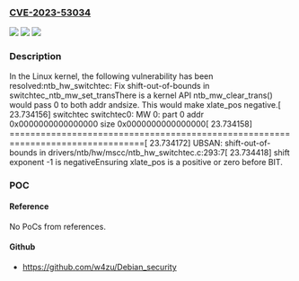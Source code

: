 ### [CVE-2023-53034](https://cve.mitre.org/cgi-bin/cvename.cgi?name=CVE-2023-53034)
![](https://img.shields.io/static/v1?label=Product&message=Linux&color=blue)
![](https://img.shields.io/static/v1?label=Version&message=1e2fd202f8593985cdadca32e0c322f98e7fe7cb%3C%20f56951f211f181410a383d305e8d370993e45294%20&color=brighgreen)
![](https://img.shields.io/static/v1?label=Vulnerability&message=n%2Fa&color=brighgreen)

### Description

In the Linux kernel, the following vulnerability has been resolved:ntb_hw_switchtec: Fix shift-out-of-bounds in switchtec_ntb_mw_set_transThere is a kernel API ntb_mw_clear_trans() would pass 0 to both addr andsize. This would make xlate_pos negative.[   23.734156] switchtec switchtec0: MW 0: part 0 addr 0x0000000000000000 size 0x0000000000000000[   23.734158] ================================================================================[   23.734172] UBSAN: shift-out-of-bounds in drivers/ntb/hw/mscc/ntb_hw_switchtec.c:293:7[   23.734418] shift exponent -1 is negativeEnsuring xlate_pos is a positive or zero before BIT.

### POC

#### Reference
No PoCs from references.

#### Github
- https://github.com/w4zu/Debian_security

